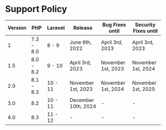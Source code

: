 # Support Policy

| Version | PHP       | Laravel | Release            | Bug Fixes until      | Security Fixes until     |
|--------|-----------|---------|---------------------|-----------------------|---------------------------|
| 1      | 7.3 - 8.0 | 8 - 9   | June 6th, 2022      | April 3rd, 2023       | April 3rd, 2023           |
| 1.5    | 8.0 - 8.2 | 9 - 10  | April 3rd, 2023     | November 1st, 2023    | November 1st, 2024        |
| 2.0    | 8.1 - 8.3 | 10 - 11 | November 1st, 2023  | November 1st, 2024    | November 1st, 2025        |
| 3.0    | 8.2       | 10 - 11 | December 10th, 2024 | -                     | -                         |
| 4.0    | 8.3       | 11 - 12 | -                   | -                     | -                         |